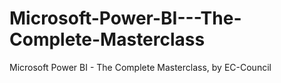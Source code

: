 # Microsoft-Power-BI---The-Complete-Masterclass
Microsoft Power BI - The Complete Masterclass, by EC-Council
